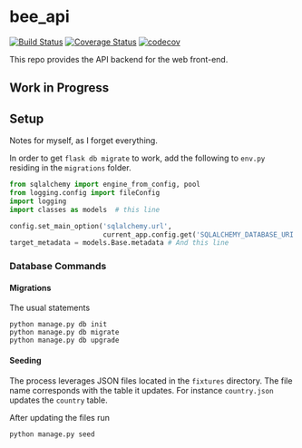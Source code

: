 # bee_api
[![Build Status](https://travis-ci.org/BeeRaspberry/bee_api.svg?branch=master)](https://travis-ci.org/BeeRaspberry/bee_api)
[![Coverage Status](https://coveralls.io/repos/github/BeeRaspberry/bee_api/badge.svg?branch=master)](https://coveralls.io/github/BeeRaspberry/bee_api?branch=master)
[![codecov](https://codecov.io/gh/BeeRaspberry/bee_api/branch/master/graph/badge.svg)](https://codecov.io/gh/BeeRaspberry/bee_api)

This repo provides the API backend for the web front-end. 

## Work in Progress

## Setup
Notes for myself, as I forget everything.

In order to get `flask db migrate` to work, add the following to `env.py` residing in the `migrations` folder.

```python
from sqlalchemy import engine_from_config, pool
from logging.config import fileConfig
import logging
import classes as models  # this line

config.set_main_option('sqlalchemy.url',
                       current_app.config.get('SQLALCHEMY_DATABASE_URI'))
target_metadata = models.Base.metadata # And this line
```

### Database Commands
#### Migrations
The usual statements
```
python manage.py db init
python manage.py db migrate
python manage.py db upgrade
```
#### Seeding
The process leverages JSON files located in the `fixtures` directory. The file name corresponds with the table it updates. For instance `country.json` updates the `country` table.


After updating the files run
```bash
python manage.py seed
``` 



